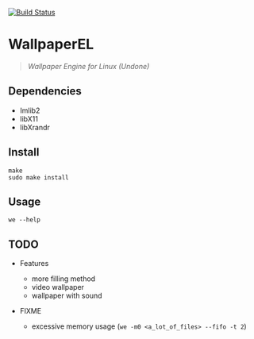 [![Build Status](https://travis-ci.org/QingQiz/WallpaperEL.svg?branch=master)](https://travis-ci.org/QingQiz/WallpaperEL)
# WallpaperEL

> *Wallpaper Engine for Linux (Undone)*

## Dependencies

- Imlib2
- libX11
- libXrandr

## Install

```shell
make
sudo make install
```

## Usage

```shell
we --help
```

## TODO

- Features
  - more filling method
  - video wallpaper
  - wallpaper with sound
    
- FIXME
  - excessive memory usage (`we -m0 <a_lot_of_files> --fifo -t 2`)

